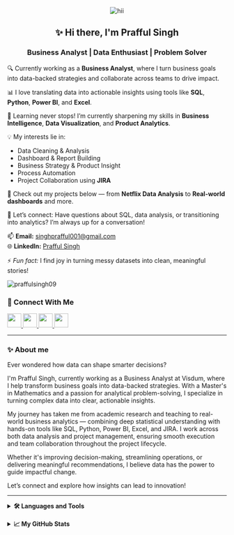 
<p align="center">
  <img src="https://github.com/user-attachments/assets/cedc7524-7f81-41d0-b754-7a3a5a59ed88" alt="hii"/>
</p>


<h2 align="center">✨ Hi there, I'm Prafful Singh</h2>
<h3 align="center">Business Analyst | Data Enthusiast | Problem Solver</h3>

🔍 Currently working as a **Business Analyst**, where I turn business goals into data-backed strategies and collaborate across teams to drive impact.

📊 I love translating data into actionable insights using tools like **SQL**, **Python**, **Power BI**, and **Excel**.

🧠 Learning never stops! I’m currently sharpening my skills in **Business Intelligence**, **Data Visualization**, and **Product Analytics**.

💡 My interests lie in:
- Data Cleaning & Analysis
- Dashboard & Report Building
- Business Strategy & Product Insight
- Process Automation
- Project Collaboration using **JIRA**

📁 Check out my projects below — from **Netflix Data Analysis** to **Real-world dashboards** and more.

💬 Let’s connect: Have questions about SQL, data analysis, or transitioning into analytics? I’m always up for a conversation!

📫 **Email:** singhprafful001@gmail.com  
🌐 **LinkedIn:** [Prafful Singh](https://www.linkedin.com/in/praffulsingh09)

⚡ *Fun fact:* I find joy in turning messy datasets into clean, meaningful stories!


<p align="left"> <img src="https://komarev.com/ghpvc/?username=praffulsingh09&label=Profile%20views&color=0e75b6&style=flat" alt="praffulsingh09" /> </p>

### 🔗 Connect With Me

<p align="left">
    <a href="https://github.com/Praffulsingh09" target="_blank" rel="noreferrer"> <picture> <source media="(prefers-color-scheme: dark)" srcset="https://raw.githubusercontent.com/danielcranney/readme-generator/main/public/icons/socials/github-dark.svg" /> <source media="(prefers-color-scheme: light)" srcset="https://raw.githubusercontent.com/danielcranney/readme-generator/main/public/icons/socials/github.svg" /> <img src="https://raw.githubusercontent.com/danielcranney/readme-generator/main/public/icons/socials/github.svg" width="32" height="32" /> </picture> </a>
    <a href="https://www.instagram.com/_prafful.singh_/" target="_blank" rel="noreferrer"> <picture> <source media="(prefers-color-scheme: dark)" srcset="https://raw.githubusercontent.com/danielcranney/readme-generator/main/public/icons/socials/instagram.svg" /> <source media="(prefers-color-scheme: light)" srcset="https://raw.githubusercontent.com/danielcranney/readme-generator/main/public/icons/socials/instagram.svg" /> <img src="https://raw.githubusercontent.com/danielcranney/readme-generator/main/public/icons/socials/instagram.svg" width="32" height="32" /> </picture> </a>
    <a href="https://www.linkedin.com/in/praffulsingh09/" target="_blank" rel="noreferrer"> <picture> <source media="(prefers-color-scheme: dark)" srcset="https://raw.githubusercontent.com/danielcranney/readme-generator/main/public/icons/socials/linkedin-dark.svg" /> <source media="(prefers-color-scheme: light)" srcset="https://raw.githubusercontent.com/danielcranney/readme-generator/main/public/icons/socials/linkedin.svg" /> <img src="https://raw.githubusercontent.com/danielcranney/readme-generator/main/public/icons/socials/linkedin.svg" width="32" height="32" /> </picture> </a>
    <a href="https://x.com/PraffulSingh09" target="_blank" rel="noreferrer"> <picture> <source media="(prefers-color-scheme: dark)" srcset="https://raw.githubusercontent.com/danielcranney/readme-generator/main/public/icons/socials/twitter-dark.svg" /> <source media="(prefers-color-scheme: light)" srcset="https://raw.githubusercontent.com/danielcranney/readme-generator/main/public/icons/socials/twitter.svg" /> <img src="https://raw.githubusercontent.com/danielcranney/readme-generator/main/public/icons/socials/twitter.svg" width="32" height="32" /> </picture> </a>
</p>


---

### ✨ About me

Ever wondered how data can shape smarter decisions?

I'm Prafful Singh, currently working as a Business Analyst at Visdum, where I help transform business goals into data-backed strategies. With a Master's in Mathematics and a passion for analytical problem-solving, I specialize in turning complex data into clear, actionable insights.

My journey has taken me from academic research and teaching to real-world business analytics — combining deep statistical understanding with hands-on tools like SQL, Python, Power BI, Excel, and JIRA. I work across both data analysis and project management, ensuring smooth execution and team collaboration throughout the project lifecycle.

Whether it's improving decision-making, streamlining operations, or delivering meaningful recommendations, I believe data has the power to guide impactful change.

Let’s connect and explore how insights can lead to innovation!

---

<details>
    <summary><b>🛠️ Languages and Tools</b></summary>
    <br />
  <h3 align="left">Languages and Tools:</h3>
<p align="left"> <a href="https://www.cprogramming.com/" target="_blank" rel="noreferrer"> <img src="https://raw.githubusercontent.com/devicons/devicon/master/icons/c/c-original.svg" alt="c" width="40" height="40"/> </a> <a href="https://www.w3schools.com/cpp/" target="_blank" rel="noreferrer"> <img src="https://raw.githubusercontent.com/devicons/devicon/master/icons/cplusplus/cplusplus-original.svg" alt="cplusplus" width="40" height="40"/> </a> <a href="https://www.w3.org/html/" target="_blank" rel="noreferrer"> <img src="https://raw.githubusercontent.com/devicons/devicon/master/icons/html5/html5-original-wordmark.svg" alt="html5" width="40" height="40"/> </a> <a href="https://www.mathworks.com/" target="_blank" rel="noreferrer"> <img src="https://upload.wikimedia.org/wikipedia/commons/2/21/Matlab_Logo.png" alt="matlab" width="40" height="40"/> </a> <a href="https://www.mysql.com/" target="_blank" rel="noreferrer"> <img src="https://raw.githubusercontent.com/devicons/devicon/master/icons/mysql/mysql-original-wordmark.svg" alt="mysql" width="40" height="40"/> </a> <a href="https://pandas.pydata.org/" target="_blank" rel="noreferrer"> <img src="https://raw.githubusercontent.com/devicons/devicon/2ae2a900d2f041da66e950e4d48052658d850630/icons/pandas/pandas-original.svg" alt="pandas" width="40" height="40"/> </a> <a href="https://www.photoshop.com/en" target="_blank" rel="noreferrer"> <img src="https://raw.githubusercontent.com/devicons/devicon/master/icons/photoshop/photoshop-line.svg" alt="photoshop" width="40" height="40"/> </a> <a href="https://www.python.org" target="_blank" rel="noreferrer"> <img src="https://raw.githubusercontent.com/devicons/devicon/master/icons/python/python-original.svg" alt="python" width="40" height="40"/> </a> <a href="https://seaborn.pydata.org/" target="_blank" rel="noreferrer"> <img src="https://seaborn.pydata.org/_images/logo-mark-lightbg.svg" alt="seaborn" width="40" height="40"/> </a> </p>
</details>

<br />

<details>
    <summary><b>📈 My GitHub Stats</b></summary>
    <br />
<p align="center">
  <!-- Container for side-by-side images -->
  <div style="display: flex; justify-content: center; gap: 10px;">
    <!-- Most Used Languages -->
    <img src="https://github-readme-stats.vercel.app/api/top-langs?username=praffulsingh09&show_icons=true&theme=dark&layout=compact" alt="Most Used Languages" width="45%" height="200px" />
    <!-- Contribution Graph -->
    <img src="https://github-readme-streak-stats.herokuapp.com/?user=praffulsingh09&theme=dark" alt="Contribution Graph" width="45%" height="200px" />
  </div>
</p>


<br />
</details>

